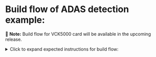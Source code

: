 # Build flow  of ADAS detection example: 
:pushpin: **Note:** Build flow for VCK5000 card will be available in the upcoming release.
<details>
<summary>Click to expand expected instructions for build flow:</summary>
:pushpin: **Note:** This application can be run only on **Versal VCK5000**

## Generate xclbin

##### **Note:** It is recommended to follow the build steps in sequence.

**VCK5000 xclbin generation**
* Download dpu xclbin build setup
    ```sh
    cd ${VAI_HOME}/examples/Whole-App-Acceleration/apps/resnet50/build_flow/DPUCVDX8H_vck5000
    wget https://www.xilinx.com/bin/public/openDownload?filename=DPUCVDX8H_8pe_normal.tar.gz
    tar -xzvf DPUCVDX8H_8pe_normal.tar.gz
    cp -rf 8pe.mk ./DPUCVDX8H_8pe_normal/
    ```

* Open a linux terminal. Set the linux as Bash mode and execute following instructions.
    ```sh
    source < vitis-install-directory >/Vitis/2021.2/settings64.sh
    source < path-to-XRT-installation-directory >/setenv.sh
    export SDX_PLATFORM=< versal-vck5000-platform-path >/xilinx_vck5000_gen3x16_xdma_1_202110_1/xilinx_vck5000_gen3x16_xdma_1_202110_1.xpfm
    export DEVICE=$SDX_PLATFORM
    cd ${VAI_HOME}/examples/Whole-App-Acceleration/apps/adas_detection/build_flow/DPUCVDX8H_vck5000
    bash -x run.sh
    ```

Note that 
- Generated xclbin will be here **${VAI_HOME}/examples/Whole-App-Acceleration/apps/adas_detection/build_flow/DPUCVDX8H_vck5000/work/2021.2/package.xclbin
- Build runtime is ~16 hours.
- Currently, the preprocess accelerator supports FHD image resolution. To change the maximum resolution of input image and other metrics, config params header file of the preprocess accelerator can be modified. Path: Vitis-AI/examples/Whole-App-Acceleration/plugins/blobfromimage/pl/xf_config_params.h

## Run ADAS detection Example
Please refer the instructions in [Setting up the system and running ADAS detection example on U50/U280/U200/VCK5000](../../README.md#setting-up-the-system-and-running-adas-detection-example-on-u50u280u200vck5000) section to run the ADAS detection example.
</details>
